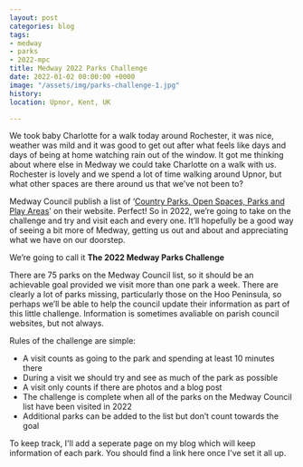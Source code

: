 ```yaml
---
layout: post
categories: blog
tags:
- medway
- parks
- 2022-mpc
title: Medway 2022 Parks Challenge
date: 2022-01-02 00:00:00 +0000
image: "/assets/img/parks-challenge-1.jpg"
history: 
location: Upnor, Kent, UK

---
```

We took baby Charlotte for a walk today around Rochester, it was nice, weather was mild and it was good to get out after what feels like days and days of being at home watching rain out of the window. It got me thinking about where else in Medway we could take Charlotte on a walk with us. Rochester is lovely and we spend a lot of time walking around Upnor, but what other spaces are there around us that we’ve not been to?

Medway Council publish a list of ‘[Country Parks, Open Spaces, Parks and Play Areas](https://www.medway.gov.uk/directory/22/find_a_country_park_open_space_park_or_play_area)’ on their website. Perfect! So in 2022, we’re going to take on the challenge and try and visit each and every one. It’ll hopefully be a good way of seeing a bit more of Medway, getting us out and about and appreciating what we have on our doorstep.

We’re going to call it **The 2022 Medway Parks Challenge**

There are 75 parks on the Medway Council list, so it should be an achievable goal provided we visit more than one park a week. There are clearly a lot of parks missing, particularly those on the Hoo Peninsula, so perhaps we’ll be able to help the council update their information as part of this little challenge. Information is sometimes avaliable on parish council websites, but not always.

Rules of the challenge are simple:
- A visit counts as going to the park and spending at least 10 minutes there
- During a visit we should try and see as much of the park as possible
- A visit only counts if there are photos and a blog post
- The challenge is complete when all of the parks on the Medway Council list have been visited in 2022
- Additional parks can be added to the list but don’t count towards the goal

To keep track, I'll add a seperate page on my blog which will keep information of each park. You should find a link here once I've set it all up.